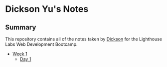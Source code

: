 # Dickson Yu's Notes

## Summary

This repository contains all of the notes taken by [Dickson](https://github.com/dicyu) for the Lighthouse Labs Web Development Bootcamp.

* [Week 1](/Week_1)
  * [Day 1](/Week_1/Day_1)